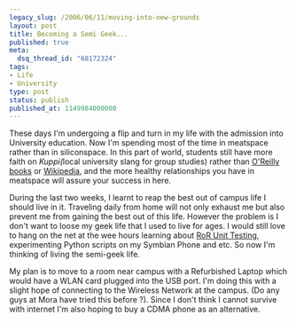 ```yaml
---
legacy_slug: /2006/06/11/moving-into-new-grounds
layout: post
title: Becoming a Semi Geek...
published: true
meta:
  dsq_thread_id: "68172324"
tags:
- Life
- University
type: post
status: publish
published_at: 1149984000000
---
```

These days I'm undergoing a flip and turn in my life with the admission into University education. Now I'm spending most of the time in meatspace rather than in siliconspace. In this part of world, students still have more faith on <span style="font-style: italic">Kuppi(</span>local university slang for group studies) rather than <a href="http://www.oreillynet.com/">O'Reilly books</a> or <a href="http://www.wikipedia.com"><span style="text-decoration: underline">Wikipedia</span></a>, and the more healthy relationships you have in meatspace will assure your success in here.

During the last two weeks, I learnt to reap the best out of campus life I should live in it. Traveling daily from home will not only exhaust me but also prevent me from gaining the  best out of this life. However the problem is I don't want to loose my geek life that I used to live for ages. I would still love to hang on the net at the wee hours learning about <a href="http://glu.ttono.us/articles/2005/10/29/why-and-how-ruby-and-rails-unit-testing">RoR Unit Testing</a>, experimenting Python scripts on my Symbian Phone and etc. So now I'm thinking of living the semi-geek life.

My plan is to move to a room near campus with a Refurbished Laptop which would have a WLAN card plugged into the USB port. I'm doing this with a slight hope of connecting to the Wireless Network at the campus. (Do any guys at Mora have tried this before ?). Since I don't think I cannot survive with internet I'm also hoping to buy a CDMA phone as an alternative.
